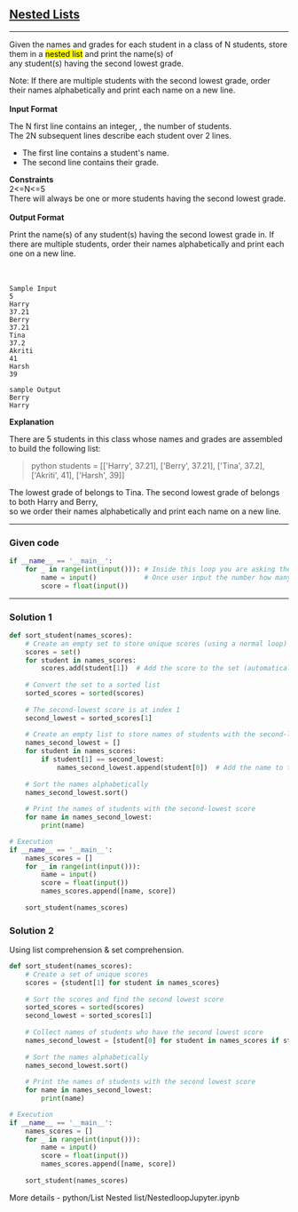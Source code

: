 ## [Nested Lists](https://www.hackerrank.com/challenges/nested-list/problem?isFullScreen=true)
--------
Given the names and grades for each student in a class of N students, store them in a <mark>nested list</mark> and print the name(s) of <br>
any student(s) having the second lowest grade.<br>

Note: If there are multiple students with the second lowest grade, order their names alphabetically and print each name on a new line.<br>
<br>
**Input Format** <br>

The N first line contains an integer, , the number of students.<br>
The 2N subsequent lines describe each student over 2 lines.<br>
- The first line contains a student's name.<br>
- The second line contains their grade.<br>

**Constraints** <br>
2<=N<=5 <br>
There will always be one or more students having the second lowest grade.<br>
<br>
**Output Format** <br>

Print the name(s) of any student(s) having the second lowest grade in. If there are multiple students, order their names alphabetically and print each one on a new line.<br>
<br>
<br>
```
Sample Input
5
Harry
37.21
Berry
37.21
Tina
37.2
Akriti
41
Harsh
39
```
```
sample Output
Berry
Harry
```
**Explanation**

There are 5 students in this class whose names and grades are assembled to build the following list:

>python students = [['Harry', 37.21], ['Berry', 37.21], ['Tina', 37.2], ['Akriti', 41], ['Harsh', 39]]

The lowest grade of  belongs to Tina. The second lowest grade of  belongs to both Harry and Berry,<br>
so we order their names alphabetically and print each name on a new line.

-----------------------------------------
### Given code
```python
if __name__ == '__main__':
    for _ in range(int(input())): # Inside this loop you are asking the ser how many students do you have.
        name = input()            # Once user input the number how many then loop stats to take name and score input that many time.If you have 10 students this loop will run 10 times. In each round it will get a name and a score.
        score = float(input())
```
-----------------------------------------
### Solution 1
```python
def sort_student(names_scores):
    # Create an empty set to store unique scores (using a normal loop)
    scores = set()
    for student in names_scores:
        scores.add(student[1])  # Add the score to the set (automatically ensures uniqueness)
    
    # Convert the set to a sorted list
    sorted_scores = sorted(scores)
    
    # The second-lowest score is at index 1
    second_lowest = sorted_scores[1]
    
    # Create an empty list to store names of students with the second-lowest score
    names_second_lowest = []
    for student in names_scores:
        if student[1] == second_lowest:
            names_second_lowest.append(student[0])  # Add the name to the list
    
    # Sort the names alphabetically
    names_second_lowest.sort()
    
    # Print the names of students with the second-lowest score
    for name in names_second_lowest:
        print(name)

# Execution
if __name__ == '__main__':
    names_scores = []
    for _ in range(int(input())):
        name = input()
        score = float(input())
        names_scores.append([name, score])
    
    sort_student(names_scores)


```
### Solution 2 
Using list comprehension &  set comprehension.
```python
def sort_student(names_scores):
    # Create a set of unique scores
    scores = {student[1] for student in names_scores}
    
    # Sort the scores and find the second lowest score
    sorted_scores = sorted(scores)
    second_lowest = sorted_scores[1]
    
    # Collect names of students who have the second lowest score
    names_second_lowest = [student[0] for student in names_scores if student[1] == second_lowest]
    
    # Sort the names alphabetically
    names_second_lowest.sort()
    
    # Print the names of students with the second lowest score
    for name in names_second_lowest:
        print(name)

# Execution
if __name__ == '__main__':
    names_scores = []
    for _ in range(int(input())):
        name = input()
        score = float(input())
        names_scores.append([name, score])
    
    sort_student(names_scores)
```
More details - python/List Nested list/NestedloopJupyter.ipynb
